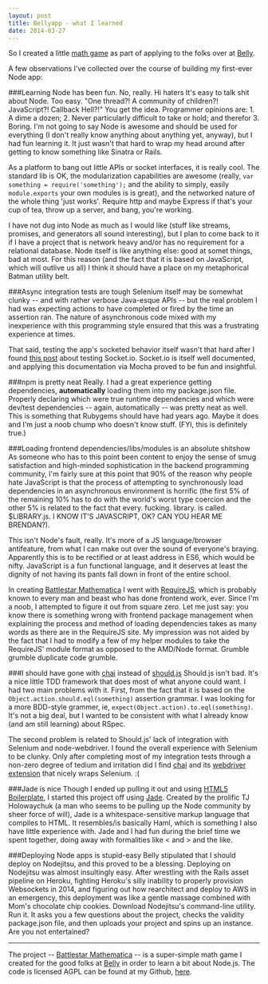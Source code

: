 ```yaml
---
layout: post
title: Bellyapp - what I learned
date: 2014-03-27
---
```


So I created a little [math game](http://mathchallenge.nodejitsu.com) as part of
applying to the folks over at [Belly](http://bellycard.com).

A few observations I've collected over the course of building my first-ever
Node app:

###Learning Node has been fun. No, really. Hi haters
It's easy to talk shit about Node. Too easy. "One thread?! A community of children?! JavaScript?! Callback Hell?!" You get the idea. Programmer opinions are: 1. A dime a dozen; 2. Never particularly difficult to take or hold; and therefor 3. Boring. I'm not going to say Node is awesome and should be used for everything (I don't really know anything about anything yet, anyway), but I had fun learning it. It just wasn't that hard to wrap my head around after getting to know something like Sinatra or Rails.

As a platform to bang out little APIs or socket interfaces, it is really cool. The standard lib is OK, the modularization capabilities are awesome (really, ```var something = require('something');```  and the ability to simply, easily ```module.exports``` your own modules is is great), and the networked nature of the whole thing 'just works'. Require http and maybe Express if that's your cup of tea, throw up a server, and bang, you're working.

I have not dug into Node as much as I would like (stuff like streams, promises, and generators all sound interesting), but I plan to come back to it if I have a project that is network heavy and/or has no requirement for a relational database. Node itself is like anything else: good at somet things, bad at most. For this reason (and the fact that it is based on JavaScript, which will outlive us all) I think it should have a place on my metaphorical Batman utility belt.

###Async integration tests are tough
Selenium itself may be somewhat clunky -- and with rather verbose Java-esque APIs --
but the real problem I had was expecting actions to have completed or
fired by the time an assertion ran. The nature of asynchronous code mixed with
my inexperience with this programming style ensured that this was a frustrating experience at times.

That said, testing the app's socketed behavior itself wasn't that hard after I found [this post](http://liamkaufman.com/blog/2012/01/28/testing-socketio-with-mocha-should-and-socketio-client/) about testing Socket.io. Socket.io is itself well documented, and applying this documentation via Mocha proved to be fun and insightful.

###npm is pretty neat
Really. I had a great experience getting dependencies, __automatically__ loading them into my package.json file. Properly declaring which were true runtime dependencies and which were dev/test dependencies -- again, automatically -- was pretty neat as well. This is something that Rubygems should have had years ago. Maybe it does and I'm just a noob chump who doesn't know stuff. (FYI, this is definitely true.)

###Loading frontend dependencies/libs/modules is an absolute shitshow
As someone who has to this point been content to enjoy the sense of smug satisfaction and high-minded sophistication in the backend programming community, I'm fairly sure at this point that 90% of the reason why people hate JavaScript is that the process of attempting to synchronously load dependencies in an asynchronous environment is horrific (the first 5% of the remaining 10% has to do with the world's worst type coercion and the other 5% is related to the fact that every. fucking. library. is called. $LIBRARY.js. I KNOW IT'S JAVASCRIPT, OK? CAN YOU HEAR ME BRENDAN?).

This isn't Node's fault, really. It's more of a JS language/browser antifeature, from what I can make out over the sound of everyone's braying. Apparently this is to be rectified or at least address in ES6, which would be nifty. JavaScript is a fun functional language, and it deserves at least the dignity of not having its pants fall down in front of the entire school.

In creating [Battlestar Mathematica](http://mathchallenge.nodejitsu.com) I went with [RequireJS](http://requirejs.org/), which is probably known to every man and beast who has done frontend work, ever. Since I'm a noob, I attempted to figure it out from square zero. Let me just say: you know there is something wrong with frontend package management when explaining the process and method of loading dependencies takes as many words as there are in the RequireJS site. My impression was not aided by the fact that I had to modify a few of my helper modules to take the RequireJS' module format as opposed to the AMD/Node format. Grumble grumble duplicate code grumble.

###I should have gone with [chai](http://chaijs.com/) instead of [should.js](https://github.com/visionmedia/should.js)
Should.js isn't bad. It's a nice little TDD framework that does most of what anyone could want. I had two main problems with it. First, from the fact that it is based on the ```Object.action.should.eql(something)``` assertion grammar. I was looking for a more BDD-style grammer, ie, ```expect(Object.action).to.eql(something)```. It's not a big deal, but I wanted to be consistent with what I already know (and am still learning) about RSpec.

The second problem is related to Should.js' lack of integration with Selenium and node-webdriver. I found the overall experience with Selenium to be clunky. Only after completing most of my integration tests through a non-zero degree of tedium and irritation did I find [chai](http://chaijs.com/) and its [webdriver extension](http://chaijs.com/plugins/chai-webdriver) that nicely wraps Selenium. :(

###Jade is nice
Though I ended up pulling it out and using [HTML5 Boilerplate](http://html5boilerplate.com/), I started this project off using [Jade](http://jade-lang.com/). Created by the prolific TJ Holowaychuk (a man who seems to be pulling up the Node community by sheer force of will), Jade is a whitespace-sensitive markup language that compiles to HTML. It resembles/is basically Haml, which is something I also have little experience with. Jade and I had fun during the brief time we spent together, doing away with formalities like < and > and the like.

###Deploying Node apps is stupid-easy
Belly stipulated that I should deploy on Nodejitsu, and this proved to be a blessing. Deploying on Nodejitsu was almost insultingly easy. After wrestling with the Rails asset pipeline on Heroku, fighting Heroku's silly inability to properly provision Websockets in 2014, and figuring out how rearchitect and deploy to AWS in an emergency, this deployment was like a gentle massage combined with Mom's chocolate chip cookies. Download Nodejitsu's command-line utility. Run it. It asks you a few questions about the project, checks the validity package.json file, and then uploads your project and spins up an instance. Are you not entertained?

* * *

The project -- [Battlestar Mathematica](http://mathchallenge.nodejitsu.com) -- is a super-simple math game I created for the good folks at [Belly](http://bellycard.com) in order to learn a bit about Node.js. The code is licensed AGPL can be found at my Github, [here](https://github.com/ckampfe/battlestar-mathematica).
